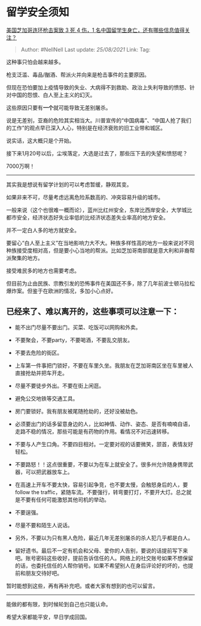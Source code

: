# 留学安全须知
[美国芝加哥连环枪击案致 3 死 4 伤，1 名中国留学生身亡，还有哪些信息值得关注？](https://www.zhihu.com/question/438828611/answer/1672992026)

> Author: #NellNell
> Last update: *25/08/2021*
> Link:
> Tag:

这种事只怕会越来越多。

枪支泛滥、毒品/酗酒、帮派火并向来是枪击事件的主要原因。

但现在恐怕要加上疫情导致的失业、大病得不到救助、政治上失利导致的愤怒、针对中国的怨恨、白人至上主义的幻灭。

这些原因只要有**一个**就可能导致无差别屠杀。

说是无差别，亚裔的危险其实相当大。川普宣传的“中国病毒”、“中国人抢了我们的工作”的观点早已深入人心，特别是在经济衰败的旧工业带和城区。

说实话，这大概只是个开始。

接下来1月20号以后，尘埃落定，大选是过去了，那些压下去的失望和愤怒呢？

7000万啊！

---

其实我是想说有留学计划的可以考虑暂缓，静观其变。

如果非来不可，尽量考虑远离危险系数高的、冲突容易升级的城市。

一般来说（这个也很难一概而论），蓝州比红州安全，东岸比西岸安全，大学城比都市安全，经济状态好失业率低的比经济状态差失业率高的地方安全。

并不一定白人多的地方就安全。

要留心“白人至上主义”在当地影响力大不大。种族多样性高的地方一般来说对不同种族接受度相对高，但是要小心当地的帮派。比如芝加哥南部就是意大利和非裔帮派聚集的地方。

接受难民多的地方也需要考虑。

但目前为止由民族、宗教引发的恐怖事件在美国还不多，除了几年前波士顿马拉松爆炸案。但鉴于在欧洲的情况，多加小心点好。

## 已经来了、难以离开的，这些事项可以注意一下：

-   能不出门尽量不要出门。买菜、吃饭可以网购和外卖。

-   不要聚会，不要party，不要喝酒，不要乱交朋友。

-   不要去危险的街区。

-   上车第一件事把门锁好，不要在车里久坐。我朋友在芝加哥南区坐在车里被人直接抢劫并把车开走。

-   尽量不要徒步外出。不要在街上闲逛。

-   避免公交地铁等交通工具。

-   房门要锁好。我有朋友被尾随抢劫的，还好没被劫色。

-   必须要出门的话多留意身边的人，比如神情、动作、姿态、是否有喃喃自语，走路不稳的情况，那些可能是有药物的作用。看情况不对迅速转移。

-   不要与人产生口角。不要四目相对。一定要对视的话要微笑，颔首，表情友好轻松。

-   不要路怒！！这点很重要，不要以为在车上就安全了。很多州允许随身携带武器，可以把武器放车上。

-   在高速上开车不要太快，容易引起争竞，也不要太慢，会触怒身后的人，要follow the traffic，紧随车流。不要强行，转弯要打灯，不要开大灯。总之就是不要有任何可能激怒其他司机的举动。

-   不要逞强。

-   尽量不要和陌生人说话。

-   另外，不要以为只有黑人危险，最近几年无差别屠杀的杀人犯几乎都是白人。

-   留好遗书。最后不一定有机会和父母、爱你的人告别，要说的话提前写下来吧。账号密码这些收好，提前告诉信任的人。网络上的社交账号如果不想保留的话，也委托信任的人帮你销号。如果不希望别人在身后评论好的坏的，也提前和朋友交待好吧。

暂时能想到这些，再有再补充吧。或者大家有想到的也可以留言。

---

能做的都有限，到时候轮到自己也只能认命。

希望大家都能平安，早日学成回国。

